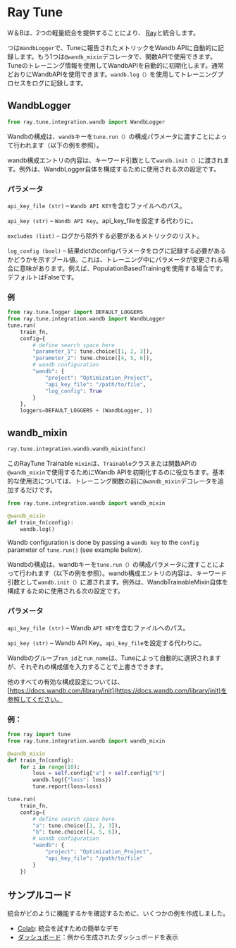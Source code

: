 # Ray Tune

W＆Bは、2つの軽量統合を提供することにより、 [Ray](https://github.com/ray-project/ray)と統合します。

つは`WandbLogger`で、Tuneに報告されたメトリックをWandb APIに自動的に記録します。もう1つは`@wandb_mixin`デコレータで、関数APIで使用できます。Tuneのトレーニング情報を使用してWandbAPIを自動的に初期化します。通常どおりにWandbAPIを使用できます。`wandb.log（）`を使用してトレーニングプロセスをログに記録します。

## WandbLogger

```python
from ray.tune.integration.wandb import WandbLogger
```

Wandbの構成は、`wandb`キーを`tune.run（）`の構成パラメータに渡すことによって行われます（以下の例を参照）。

wandb構成エントリの内容は、キーワード引数として`wandb.init（）`に渡されます。例外は、WandbLogger自体を構成するために使用される次の設定です。

### **パラメータ**

`api_key_file (str)` – `Wandb API KEY`を含むファイルへのパス。

`api_key (str)` – `Wandb API Key`。api\_key\_fileを設定する代わりに。

`excludes (list)` – ログから除外する必要があるメトリックのリスト。

`log_config (bool)` – 結果dictのconfigパラメータをログに記録する必要があるかどうかを示すブール値。これは、トレーニング中にパラメータが変更される場合に意味があります。例えば、PopulationBasedTrainingを使用する場合です。デフォルトはFalseです。

### **例**

```python
from ray.tune.logger import DEFAULT_LOGGERS
from ray.tune.integration.wandb import WandbLogger
tune.run(
    train_fn,
    config={
        # define search space here
        "parameter_1": tune.choice([1, 2, 3]),
        "parameter_2": tune.choice([4, 5, 6]),
        # wandb configuration
        "wandb": {
            "project": "Optimization_Project",
            "api_key_file": "/path/to/file",
            "log_config": True
        }
    },
    loggers=DEFAULT_LOGGERS + (WandbLogger, ))
```

## wandb\_mixin

```python
ray.tune.integration.wandb.wandb_mixin(func)
```

 このRayTune Trainable `mixin`は、`Trainable`クラスまたは関数APIの`@wandb_mixin`で使用するためにWandb APIを初期化するのに役立ちます。基本的な使用法については、トレーニング関数の前に`@wandb_mixin`デコレータを追加するだけです。

```python
from ray.tune.integration.wandb import wandb_mixin

@wandb_mixin
def train_fn(config):
    wandb.log()
```

Wandb configuration is done by passing a `wandb key` to the `config` parameter of `tune.run()` \(see example below\).

Wandbの構成は、wandbキーを`tune.run（）`の構成パラメータに渡すことによって行われます（以下の例を参照）。wandb構成エントリの内容は、キーワード引数として`wandb.init（）`に渡されます。例外は、WandbTrainableMixin自体を構成するために使用される次の設定です。

### **パラメータ**

`api_key_file (str)` – Wandb `API KEY`を含むファイルへのパス。

`api_key (str)` – Wandb API Key。`api_key_file`を設定する代わりに。

 Wandbのグループ`run_id`と`run_name`は、Tuneによって自動的に選択されますが、それぞれの構成値を入力することで上書きできます。

他のすべての有効な構成設定については、[https://docs.wandb.com/library/init](https://docs.wandb.com/library/init)を参照してください。

### **例：**

```python
from ray import tune
from ray.tune.integration.wandb import wandb_mixin

@wandb_mixin
def train_fn(config):
    for i in range(10):
        loss = self.config["a"] + self.config["b"]
        wandb.log({"loss": loss})
        tune.report(loss=loss)

tune.run(
    train_fn,
    config={
        # define search space here
        "a": tune.choice([1, 2, 3]),
        "b": tune.choice([4, 5, 6]),
        # wandb configuration
        "wandb": {
            "project": "Optimization_Project",
            "api_key_file": "/path/to/file"
        }
    })
```

##  **サンプルコード**

統合がどのように機能するかを確認するために、いくつかの例を作成しました。

* [Colab](https://colab.research.google.com/drive/1an-cJ5sRSVbzKVRub19TmmE4-8PUWyAi?usp=sharing): 統合を試すための簡単なデモ
*  [ダッシュボード](https://app.wandb.ai/authors/rayTune?workspace=user-cayush)：例から生成されたダッシュボードを表示

